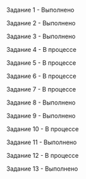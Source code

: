 Задание 1 - Выполнено

Задание 2 - Выполнено

Задание 3 - Выполнено

Задание 4 - В процессе

Задание 5 - В процессе

Задание 6 - В процессе

Задание 7 - В процессе

Задание 8 - Выполнено

Задание 9 - Выполнено

Задание 10 - В процессе

Задание 11 - Выполнено

Задание 12 - В процессе

Задание 13 - Выполнено

